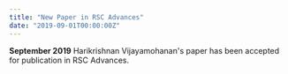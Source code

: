 ```yaml
---
title: "New Paper in RSC Advances"
date: "2019-09-01T00:00:00Z"
---
```

**September 2019** Harikrishnan Vijayamohanan's paper has been accepted for publication in RSC Advances.